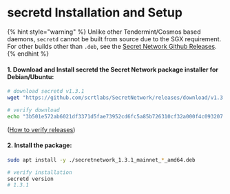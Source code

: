 # secretd Installation and Setup

{% hint style="warning" %}
Unlike other Tendermint/Cosmos based daemons, `secretd` cannot be built from source due to the SGX requirement. For other builds other than `.deb`, see the [Secret Network Github Releases](https://github.com/scrtlabs/SecretNetwork/releases).
{% endhint %}

#### 1. Download and Install secretd the Secret Network package installer for Debian/Ubuntu: <a href="#_1-download-the-secret-network-package-installer-for-debian-ubuntu" id="_1-download-the-secret-network-package-installer-for-debian-ubuntu"></a>

```bash
# download secretd v1.3.1
wget "https://github.com/scrtlabs/SecretNetwork/releases/download/v1.3.1/secretnetwork_1.3.1_mainnet_goleveldb_amd64.deb"

# verify download
echo "3b501e572ab6021df3371d5fae73952cd6fc5a85b726310cf32a000f4c093207 secretnetwork_1.3.1_mainnet_goleveldb_amd64.deb" | sha256sum --check
```

([How to verify releases](https://docs.scrt.network/verify-releases.html))

#### 2. Install the package: <a href="#_2-install-the-package" id="_2-install-the-package"></a>

```bash
sudo apt install -y ./secretnetwork_1.3.1_mainnet_*_amd64.deb

# verify installation
secretd version
# 1.3.1
```
